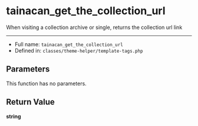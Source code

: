 # tainacan_get_the_collection_url


When visiting a collection archive or single, returns the collection url link

***

* Full name: `tainacan_get_the_collection_url`
* Defined in: `classes/theme-helper/template-tags.php`

## Parameters

This function has no parameters.

## Return Value

**string**
